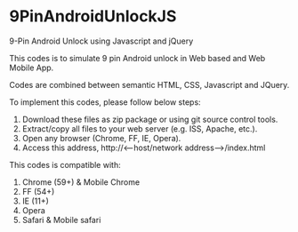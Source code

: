 # 9PinAndroidUnlockJS
9-Pin Android Unlock using Javascript and jQuery

This codes is to simulate 9 pin Android unlock in Web based and Web Mobile App.

Codes are combined between semantic HTML, CSS, Javascript and JQuery.

To implement this codes, please follow below steps:
1. Download these files as zip package or using git source control tools.
2. Extract/copy all files to your web server (e.g. ISS, Apache, etc.).
3. Open any browser (Chrome, FF, IE, Opera).
4. Access this address, http://<--host/network address-->/index.html

This codes is compatible with:
1. Chrome (59+) & Mobile Chrome
2. FF (54+)
3. IE (11+)
4. Opera
5. Safari & Mobile safari